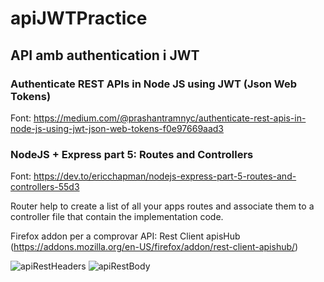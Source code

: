 # apiJWTPractice

## API amb authentication i JWT

### Authenticate REST APIs in Node JS using JWT (Json Web Tokens)

Font: https://medium.com/@prashantramnyc/authenticate-rest-apis-in-node-js-using-jwt-json-web-tokens-f0e97669aad3

### NodeJS + Express part 5: Routes and Controllers

Font: https://dev.to/ericchapman/nodejs-express-part-5-routes-and-controllers-55d3

Router help to create a list of all your apps routes and associate them to a controller file that contain the implementation code.

Firefox addon per a comprovar API: Rest Client apisHub (https://addons.mozilla.org/en-US/firefox/addon/rest-client-apishub/)

![apiRestHeaders](https://user-images.githubusercontent.com/96139692/210012663-389e9dea-6215-4723-81a3-0c0bf3199cef.png)
![apiRestBody](https://user-images.githubusercontent.com/96139692/210012672-8e23feb8-ed2b-4c76-bebf-888ad2657c3a.png)
